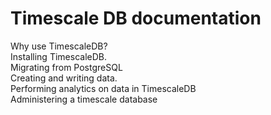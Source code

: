 <h1>Timescale DB documentation</h1>

<div class="test-chooser__cyoa-menu>

<div class="cyoa-button">
  <div class="test-chooser__cyoa-menu-label">Why use TimescaleDB?</div>
</div>

<div class="cyoa-button">
  <div class="test-chooser__cyoa-menu-label">Installing TimescaleDB.</div>
</div>

<div class="cyoa-button">
  <div class="test-chooser__cyoa-menu-label">Migrating from PostgreSQL</div>
</div>

</div>

<div class="test-chooser__cyoa-menu>

<div class="cyoa-button">
  <div class="test-chooser__cyoa-menu-label">Creating and writing data.</div>
</div>

<div class="cyoa-button">
  <div class="test-chooser__cyoa-menu-label">Performing analytics on data in TimescaleDB</div>
</div>

<div class="cyoa-button">
  <div class="test-chooser__cyoa-menu-label">Administering a timescale database</div>
</div>

</div>
